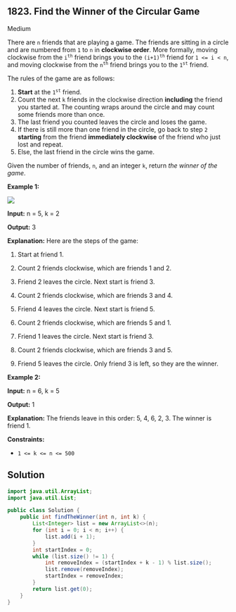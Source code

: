 ## 1823\. Find the Winner of the Circular Game

Medium

There are `n` friends that are playing a game. The friends are sitting in a circle and are numbered from `1` to `n` in **clockwise order**. More formally, moving clockwise from the <code>i<sup>th</sup></code> friend brings you to the <code>(i+1)<sup>th</sup></code> friend for `1 <= i < n`, and moving clockwise from the <code>n<sup>th</sup></code> friend brings you to the <code>1<sup>st</sup></code> friend.

The rules of the game are as follows:

1.  **Start** at the <code>1<sup>st</sup></code> friend.
2.  Count the next `k` friends in the clockwise direction **including** the friend you started at. The counting wraps around the circle and may count some friends more than once.
3.  The last friend you counted leaves the circle and loses the game.
4.  If there is still more than one friend in the circle, go back to step `2` **starting** from the friend **immediately clockwise** of the friend who just lost and repeat.
5.  Else, the last friend in the circle wins the game.

Given the number of friends, `n`, and an integer `k`, return _the winner of the game_.

**Example 1:**

![](https://assets.leetcode.com/uploads/2021/03/25/ic234-q2-ex11.png)

**Input:** n = 5, k = 2

**Output:** 3

**Explanation:** Here are the steps of the game: 

1) Start at friend 1. 

2) Count 2 friends clockwise, which are friends 1 and 2. 

3) Friend 2 leaves the circle. Next start is friend 3. 

4) Count 2 friends clockwise, which are friends 3 and 4. 

5) Friend 4 leaves the circle. Next start is friend 5. 

6) Count 2 friends clockwise, which are friends 5 and 1. 

7) Friend 1 leaves the circle. Next start is friend 3. 

8) Count 2 friends clockwise, which are friends 3 and 5. 

9) Friend 5 leaves the circle. Only friend 3 is left, so they are the winner.

**Example 2:**

**Input:** n = 6, k = 5

**Output:** 1

**Explanation:** The friends leave in this order: 5, 4, 6, 2, 3. The winner is friend 1.

**Constraints:**

*   `1 <= k <= n <= 500`

## Solution

```java
import java.util.ArrayList;
import java.util.List;

public class Solution {
    public int findTheWinner(int n, int k) {
        List<Integer> list = new ArrayList<>(n);
        for (int i = 0; i < n; i++) {
            list.add(i + 1);
        }
        int startIndex = 0;
        while (list.size() != 1) {
            int removeIndex = (startIndex + k - 1) % list.size();
            list.remove(removeIndex);
            startIndex = removeIndex;
        }
        return list.get(0);
    }
}
```